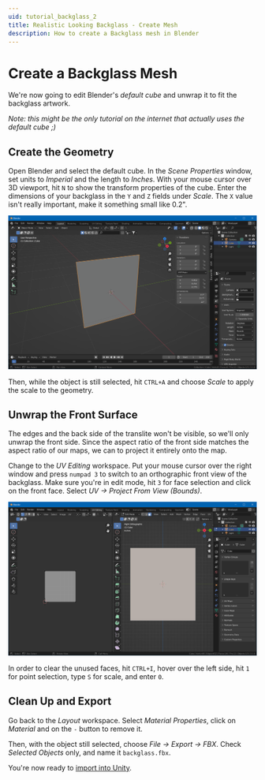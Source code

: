 ```yaml
---
uid: tutorial_backglass_2
title: Realistic Looking Backglass - Create Mesh
description: How to create a Backglass mesh in Blender
---
```


# Create a Backglass Mesh

We're now going to edit Blender's *default cube* and unwrap it to fit the backglass artwork. 

*Note: this might be the only tutorial on the internet that actually uses the default cube ;)*

## Create the Geometry

Open Blender and select the default cube. In the *Scene Properties* window, set units to *Imperial* and the length to *Inches*. With your mouse cursor over 3D viewport, hit `N` to show the transform properties of the cube. Enter the dimensions of your backglass in the `Y` and `Z` fields under *Scale*. The `X` value isn't really important, make it something small like 0.2".

![Editing the Cube](blender-object.png)

Then, while the object is still selected, hit `CTRL+A` and choose *Scale* to apply the scale to the geometry.

## Unwrap the Front Surface

The edges and the back side of the translite won't be visible, so we'll only unwrap the front side. Since the aspect ratio of the front side matches the aspect ratio of our maps, we can to project it entirely onto the map.

Change to the *UV Editing* workspace. Put your mouse cursor over the right window and press `numpad 3` to switch to an orthographic front view of the backglass. Make sure you're in edit mode, hit `3` for face selection and click on the front face. Select *UV -> Project From View (Bounds)*. 

![Unwrap the Backglass Front Face](blender-unwrapped.png)

In order to clear the unused faces, hit `CTRL+I`, hover over the left side, hit `1` for point selection,  type `S` for scale, and enter `0`.

## Clean Up and Export

Go back to the *Layout* workspace. Select *Material Properties*, click on *Material* and on the `-` button to remove it.

Then, with the object still selected, choose *File -> Export -> FBX*. Check *Selected Objects* only, and name it `backglass.fbx`.

You're now ready to [import into Unity](xref:tutorial_backglass_3).
